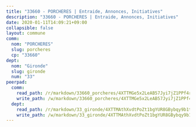 ```yaml
---
title: "33660 - PORCHERES | Entraide, Annonces, Initiatives"
description: "33660 - PORCHERES | Entraide, Annonces, Initiatives"
date: 2020-01-11T14:09:21+09:00
collapsible: false
layout: commune
comm:
  nom: "PORCHERES"
  slug: porcheres
  cp: "33660"
dept:
  nom: "Gironde"
  slug: gironde
  num: "33"
peerpad:
  comm:
    read_path: /r/markdown/33660_porcheres/4XTTMGe5x2LeAB57Jyi7jZ1PPf4r9cnjmApxT8YpffZipmBRW
    write_path: /w/markdown/33660_porcheres/4XTTMGe5x2LeAB57Jyi7jZ1PPf4r9cnjmApxT8YpffZipmBRW-K3TgUjEMk7rWNa5YzsVUBKKZk41WPv3ZT65Yjst9Y2LTdrV193asa7HyqqNtBUr5jCKF6R8cqzBhtYRmiTsZ6ofYySurEB1tajpkr8E6TgCFMTMkpABmJQdYzkgBTUFhqJMN13vC
  dept:
    read_path: /r/markdown/33_gironde/4XTTMAthXvdtPoZt1bgYUR8GBybqy9b1tLUaaKDw5iKj57LRt
    write_path: /w/markdown/33_gironde/4XTTMAthXvdtPoZt1bgYUR8GBybqy9b1tLUaaKDw5iKj57LRt-K3TgU8ogmN5s8hbKrZhkV9P1KQiFepNWXjoYRvdMTW1jt7eRXTmrjG677tN9mcUTsALjzYGgb8mvcrYPJn2Jd8cTiBmF9aZcbgdcQL1kzCPJnSf6X8tpEcGPdTr5qT6cQqEpt6oQ
---
```



